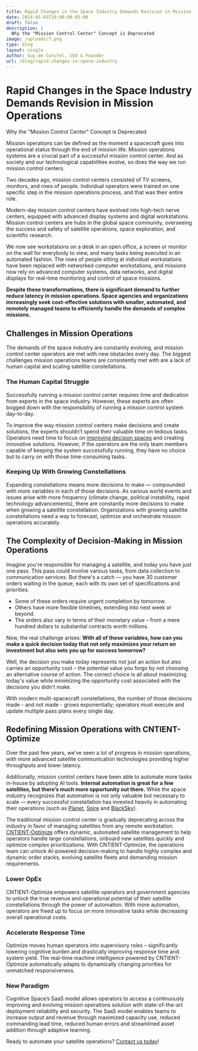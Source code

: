 ```yaml
---
title: Rapid Changes in the Space Industry Demands Revision in Mission Operations
date: 2024-05-03T10:00:00-05:00
draft: false
description: |
  Why the "Mission Control Center" Concept is Deprecated
image: /uploads/7.png
type: blog
layout: single
author: Guy de Carufel, CEO & Founder
url: /blog/rapid-changes-in-space-industry
---
```

# Rapid Changes in the Space Industry Demands Revision in Mission Operations

Why the "Mission Control Center" Concept is Deprecated

Mission operations can be defined as the moment a spacecraft goes into operational status through the end of mission life. Mission operations systems are a crucial part of a successful mission control center. And as society and our technological capabilities evolve, so does the way we run mission control centers.

Two decades ago, mission control centers consisted of TV screens, monitors, and rows of people. Individual operators were trained on one specific step in the mission operations process, and that was their entire role.

Modern-day mission control centers have evolved into high-tech nerve centers, equipped with advanced display systems and digital workstations. Mission control centers are hubs in the global space community, overseeing the success and safety of satellite operations, space exploration, and scientific research.

We now see workstations on a desk in an open office, a screen or monitor on the wall for everybody to view, and many tasks being executed in an automated fashion. The rows of people sitting at individual workstations have been replaced with networked computer workstations, and missions now rely on advanced computer systems, data networks, and digital displays for real-time monitoring and control of space missions.

**Despite these transformations, there is significant demand to further reduce latency in mission operations. Space agencies and organizations increasingly seek cost-effective solutions with smaller, automated, and remotely managed teams to efficiently handle the demands of complex missions.**

## Challenges in Mission Operations

The demands of the space industry are constantly evolving, and mission control center operators are met with new obstacles every day. The biggest challenges mission operations teams are consistently met with are a lack of human capital and scaling satellite constellations.

### The Human Capital Struggle

Successfully running a mission control center requires time and dedication from experts in the space industry. However, these experts are often bogged down with the responsibility of running a mission control system day-to-day.

To improve the way mission control centers make decisions and create solutions, the experts shouldn’t spend their valuable time on tedious tasks. Operators need time to focus on [improving decision spaces](https://cognitivespace.com/blog/automated-satellite-operations-pioneering-the-future-of-constellation-management/) and creating innovative solutions. However, if the operators are the only team members capable of keeping the system successfully running, they have no choice but to carry on with those time-consuming tasks.

### Keeping Up With Growing Constellations

Expanding constellations means more decisions to make — compounded with more variables in each of those decisions. As various world events and issues arise with more frequency (climate change, political instability, rapid technology advancements), there are constantly more decisions to make when growing a satellite constellation. Organizations with growing satellite constellations need a way to forecast, optimize and orchestrate mission operations accurately.

## The Complexity of Decision-Making in Mission Operations

Imagine you're responsible for managing a satellite, and today you have just one pass. This pass could involve various tasks, from data collection to communication services. But there's a catch — you have 30 customer orders waiting in the queue, each with its own set of specifications and priorities.

* Some of these orders require urgent completion by tomorrow.
* Others have more flexible timelines, extending into next week or beyond.
* The orders also vary in terms of their monetary value – from a mere hundred dollars to substantial contracts worth millions.

Now, the real challenge arises: **With all of these variables, how can you make a quick decision today that not only maximizes your return on investment but also sets you up for success tomorrow?**

Well, the decision you make today represents not just an action but also carries an opportunity cost – the potential value you forgo by not choosing an alternative course of action. The correct choice is all about maximizing today's value while minimizing the opportunity cost associated with the decisions you didn't make.

With modern multi-spacecraft constellations, the number of those decisions made - and not made - grows exponentially; operators must execute and update multiple pass plans every single day.

## Redefining Mission Operations with CNTIENT-Optimize

Over the past few years, we’ve seen a lot of progress in mission operations, with more advanced satellite communication technologies providing higher throughputs and lower latency.

Additionally, mission control centers have been able to automate more tasks in-house by adopting AI tools. **Internal automation is great for a few satellites, but there’s much more opportunity out there.** While the space industry recognizes that automation is not only valuable but necessary to scale — every successful constellation has invested heavily in automating their operations (such as [Planet](https://www.planet.com/), [Spire](https://spire.com/) and [BlackSky](https://www.blacksky.com/)).

The traditional mission control center is gradually deprecating across the industry in favor of managing satellites from any remote workstation. [CNTIENT-Optimize](https://www.cognitivespace.com/products) offers dynamic, automated satellite management​ to help operators handle large constellations, onboard new satellites quickly and optimize complex prioritizations. With CNTIENT-Optimize, the operations team can unlock AI-powered decision-making to handle highly complex and dynamic order stacks, evolving satellite fleets and demanding mission requirements.

### Lower OpEx

CNTIENT-Optimize empowers satellite operators and government agencies to unlock the true revenue and operational potential of their satellite constellations through the power of automation. With more automation, operators are freed up to focus on more innovative tasks while decreasing overall operational costs.

### Accelerate Response Time

Optimize moves human operators into supervisory roles – significantly lowering cognitive burden and drastically improving response time and system yield. The real-time machine intelligence powered by CNTIENT-Optimize automatically adapts to dynamically changing priorities for unmatched responsiveness.

### New Paradigm

Cognitive Space’s SaaS model allows operators to access a continuously improving and evolving mission operations solution with state-of-the-art deployment reliability and security. The SaaS model enables teams to increase output and revenue through maximized capacity use, reduced commanding lead time, reduced human errors and streamlined asset addition through adaptive learning.

Ready to automate your satellite operations? [Contact us today](https://www.cognitivespace.com/)!

&nbsp;